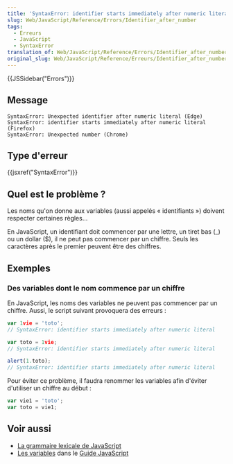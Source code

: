 ```yaml
---
title: 'SyntaxError: identifier starts immediately after numeric literal'
slug: Web/JavaScript/Reference/Errors/Identifier_after_number
tags:
  - Erreurs
  - JavaScript
  - SyntaxError
translation_of: Web/JavaScript/Reference/Errors/Identifier_after_number
original_slug: Web/JavaScript/Reference/Erreurs/Identifier_after_number
---
```


{{JSSidebar("Errors")}}

## Message

```
SyntaxError: Unexpected identifier after numeric literal (Edge)
SyntaxError: identifier starts immediately after numeric literal (Firefox)
SyntaxError: Unexpected number (Chrome)
```

## Type d'erreur

{{jsxref("SyntaxError")}}

## Quel est le problème ?

Les noms qu'on donne aux variables (aussi appelés « identifiants ») doivent respecter certaines règles…

En JavaScript, un identifiant doit commencer par une lettre, un tiret bas (\_) ou un dollar ($), il ne peut pas commencer par un chiffre. Seuls les caractères après le premier peuvent être des chiffres.

## Exemples

### Des variables dont le nom commence par un chiffre

En JavaScript, les noms des variables ne peuvent pas commencer par un chiffre. Aussi, le script suivant provoquera des erreurs :

```js example-bad
var 1vie = 'toto';
// SyntaxError: identifier starts immediately after numeric literal

var toto = 1vie;
// SyntaxError: identifier starts immediately after numeric literal

alert(1.toto);
// SyntaxError: identifier starts immediately after numeric literal
```

Pour éviter ce problème, il faudra renommer les variables afin d'éviter d'utiliser un chiffre au début :

```js example-good
var vie1 = 'toto';
var toto = vie1;
```

## Voir aussi

- [La grammaire lexicale de JavaScript](/fr/docs/Web/JavaScript/Reference/Grammaire_lexicale)
- [Les variables](/fr/docs/Web/JavaScript/Guide/Types_et_grammaire#Variables) dans le [Guide JavaScript](/fr/docs/Web/JavaScript/Guide)
